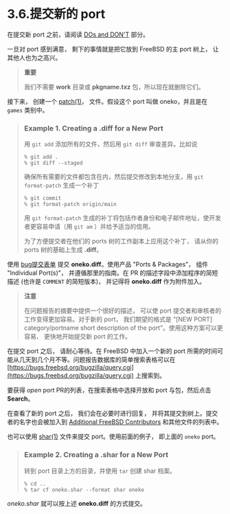 # 3.6.提交新的 port

在提交新 port 之前，请阅读 [DOs and DON'T](https://docs.freebsd.org/en/books/porters-handbook/porting-dads/index.html#porting-dads) 部分。

一旦对 port 感到满意， 剩下的事情就是把它放到 FreeBSD 的主 port 树上， 让其他人也为之高兴。

> **重要**
>
> 我们不需要 **work** 目录或 **pkgname.txz** 包，所以现在就删除它们。

接下来， 创建一个 [patch(1)](https://www.freebsd.org/cgi/man.cgi?query=patch\&sektion=1\&format=html)， 文件。假设这个 port 叫做 oneko，并且是在 `games` 类别中。

> ### Example 1. Creating a .diff for a New Port
>
> 用 `git add` 添加所有的文件，然后用 `git diff` 审查差异。比如说
>
> ```
> % git add .
> % git diff --staged
> ```
>
> 确保所有需要的文件都包含在内，然后提交修改到本地分支，用 `git format-patch` 生成一个补丁
>
> ```
> % git commit
> % git format-patch origin/main
> ```
>
> 用 `git format-patch` 生成的补丁将包括作者身份和电子邮件地址，使开发者更容易申请（用 `git am` ）并给予适当的信用。
>
> 为了方便提交者在他们的 ports 树的工作副本上应用这个补丁， 请从你的 ports 树的基础上生成 **.diff**。

使用 [bug提交表单](https://bugs.freebsd.org/submit/) 提交 **oneko.diff**。使用产品 "Ports & Packages"， 组件 "Individual Port(s)"， 并遵循那里的指南。在 PR 的描述字段中添加程序的简短描述 (也许是 `COMMENT` 的简短版本)， 并记得将 **oneko.diff** 作为附件加入。

> **注意**
>
> 在问题报告的摘要中提供一个很好的描述， 可以使 port 提交者和审核者的工作变得更加容易。对于新的 port， 我们期望的格式是 "\[NEW PORT] category/portname short description of the port"。使用这种方案可以更容易、 更快地开始提交新 port 的工作。

在提交 port 之后， 请耐心等待。在 FreeBSD 中加入一个新的 port 所需的时间可能从几天到几个月不等。问题报告数据库的简单搜索表格可以在 [https://bugs.freebsd.org/bugzilla/query.cgi](https://bugs.freebsd.org/bugzilla/query.cgi) 上搜索到。

要获得 _open_ port PR的列表，在搜索表格中选择开放和 port 与包，然后点击 **Search**。

在查看了新的 port 之后， 我们会在必要时进行回复， 并将其提交到树上。提交者的名字也会被加入到 [Additional FreeBSD Contributors](https://docs.freebsd.org/en/articles/contributors/#contrib-additional) 和其他文件的列表中。

也可以使用 [shar(1)](https://www.freebsd.org/cgi/man.cgi?query=shar\&sektion=1\&format=html) 文件来提交 port。使用前面的例子， 即上面的 `oneko` port。

> ### Example 2. Creating a .shar for a New Port
>
> 转到 port 目录上方的目录，并使用 `tar` 创建 shar 档案。
>
> ```
> % cd ..
> % tar cf oneko.shar --format shar oneko
> ```

_oneko.shar_ 就可以按上述 **oneko.diff** 的方式提交。
